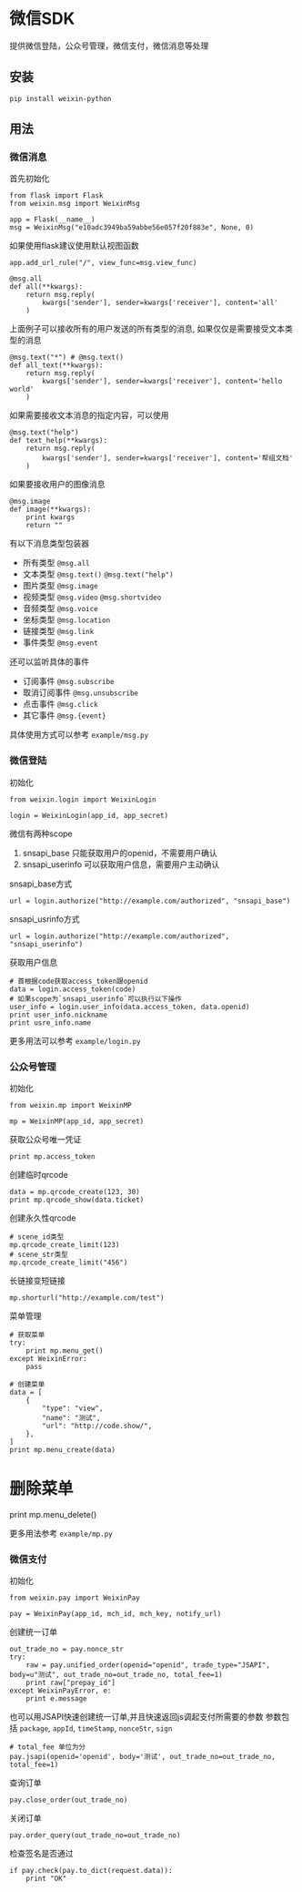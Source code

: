 微信SDK
======

提供微信登陆，公众号管理，微信支付，微信消息等处理

## 安装

    pip install weixin-python

## 用法


### 微信消息

首先初始化

    from flask import Flask
    from weixin.msg import WeixinMsg

    app = Flask(__name__)
    msg = WeixinMsg("e10adc3949ba59abbe56e057f20f883e", None, 0)

如果使用flask建议使用默认视图函数

    app.add_url_rule("/", view_func=msg.view_func)

    @msg.all
    def all(**kwargs):
        return msg.reply(
            kwargs['sender'], sender=kwargs['receiver'], content='all'
        )

上面例子可以接收所有的用户发送的所有类型的消息, 如果仅仅是需要接受文本类型的消息

    @msg.text("*") # @msg.text()
    def all_text(**kwargs):
        return msg.reply(
            kwargs['sender'], sender=kwargs['receiver'], content='hello world'
        )

如果需要接收文本消息的指定内容，可以使用

    @msg.text("help")
    def text_help(**kwargs):
        return msg.reply(
            kwargs['sender'], sender=kwargs['receiver'], content='帮组文档'
        )

如果要接收用户的图像消息

    @msg.image
    def image(**kwargs):
        print kwargs
        return ""

有以下消息类型包装器

* 所有类型 `@msg.all`
* 文本类型 `@msg.text()` `@msg.text("help")`
* 图片类型 `@msg.image`
* 视频类型 `@msg.video` `@msg.shortvideo`
* 音频类型 `@msg.voice`
* 坐标类型 `@msg.location`
* 链接类型 `@msg.link`
* 事件类型 `@msg.event`

还可以监听具体的事件

* 订阅事件 `@msg.subscribe`
* 取消订阅事件 `@msg.unsubscribe`
* 点击事件 `@msg.click`
* 其它事件 `@msg.{event}`

具体使用方式可以参考 `example/msg.py`

### 微信登陆

初始化

    from weixin.login import WeixinLogin

    login = WeixinLogin(app_id, app_secret)

微信有两种scope

1. snsapi_base 只能获取用户的openid，不需要用户确认
2. snsapi_userinfo 可以获取用户信息，需要用户主动确认


snsapi_base方式

    url = login.authorize("http://example.com/authorized", "snsapi_base")

snsapi_usrinfo方式

    url = login.authorize("http://example.com/authorized", "snsapi_userinfo")

获取用户信息

    # 首根据code获取access_token跟openid
    data = login.access_token(code)
    # 如果scope为`snsapi_userinfo`可以执行以下操作
    user_info = login.user_info(data.access_token, data.openid)
    print user_info.nickname
    print usre_info.name

更多用法可以参考 `example/login.py`

### 公众号管理

初始化

    from weixin.mp import WeixinMP

    mp = WeixinMP(app_id, app_secret)

获取公众号唯一凭证

    print mp.access_token

创建临时qrcode

    data = mp.qrcode_create(123, 30)
    print mp.qrcode_show(data.ticket)

创建永久性qrcode

    # scene_id类型
    mp.qrcode_create_limit(123)
    # scene_str类型
    mp.qrcode_create_limit("456")

长链接变短链接

    mp.shorturl("http://example.com/test")

菜单管理

    # 获取菜单
    try:
        print mp.menu_get()
    except WeixinError:
        pass

    # 创建菜单
    data = [
        {
            "type": "view",
            "name": "测试",
            "url": "http://code.show/",
        },
    ]
    print mp.menu_create(data)

# 删除菜单
print mp.menu_delete()

更多用法参考 `example/mp.py`

### 微信支付

初始化

    from weixin.pay import WeixinPay

    pay = WeixinPay(app_id, mch_id, mch_key, notify_url)

创建统一订单

    out_trade_no = pay.nonce_str
    try:
        raw = pay.unified_order(openid="openid", trade_type="JSAPI", body=u"测试", out_trade_no=out_trade_no, total_fee=1)
        print raw["prepay_id"]
    except WeixinPayError, e:
        print e.message

也可以用JSAPI快速创建统一订单,并且快速返回js调起支付所需要的参数
参数包括 `package`, `appId`, `timeStamp`, `nonceStr`, `sign`

    # total_fee 单位为分
    pay.jsapi(openid='openid', body='测试', out_trade_no=out_trade_no, total_fee=1)

查询订单

    pay.close_order(out_trade_no)

关闭订单

    pay.order_query(out_trade_no=out_trade_no)

检查签名是否通过

    if pay.check(pay.to_dict(request.data)):
        print "OK"
